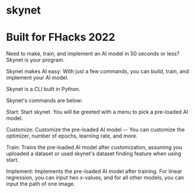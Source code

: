 # skynet

# Built for FHacks 2022

Need to make, train, and implement an AI model in 50 seconds or less? Skynet is your program.

Skynet makes AI easy: With just a few commands, you can build, train, and implement your AI model.

Skynet is a CLI built in Python.

Skynet's commands are below:

Start: Start skynet. You will be greeted with a menu to pick a pre-loaded AI model.

Customize: Customize the pre-loaded AI model -- You can customize the optimizer, number of epochs, learning rate, and more.

Train: Trains the pre-loaded AI model after customization, assuming you uploaded a dataset or used skynet's dataset finding feature when using start.

Implement: Implements the pre-loaded AI model after training. For linear regression, you can input two x-values, and for all other models, you can input the path of one image.
